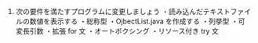1. 次の要件を満たすプログラムに変更しましょう
・読み込んだテキストファイルの数値を表示する
・総称型
・OjbectList.java を作成する
・列挙型
・可変長引数
・拡張 for 文
・オートボクシング
・リソース付き try 文